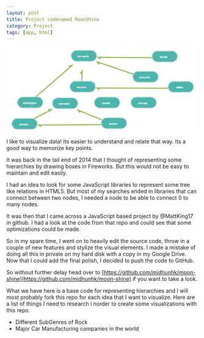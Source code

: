 ```yaml
---
layout: post
title: Project codenamed MoonShine
category: Project
tags: [app, html]
---
```

![randomcontact](/public/images/moonshine_sample.png)

I like to visualize data! Its easier to understand and relate that way. Its a good way to memorize key points.

It was back in the tail end of 2014 that I thought of representing some hierarchies by drawing boxes in Fireworks. But this would not be easy to maintain and edit easily.

<!-- more -->
I had an idea to look for some JavaScript libraries to represent some tree like relations in HTML5. But most of my searches ended in libraries that can connect between two nodes, I needed a node to be able to connect 0 to many nodes.

It was then that I came across a JavaScript based project by @MattKing17 in github. I had a look at the code from that repo and could see that some optimizations could be made.

So in my spare time, I went on to heavily edit the source code, throw in a couple of new features and stylize the visual elements. I made a mistake of doing all this in private on my hard disk with a copy in my Google Drive. Now that I could add the final polish, I decided to push the code to GitHub.

So without further delay head over to [https://github.com/midhunhk/moon-shine](https://github.com/midhunhk/moon-shine) if you want to take a look.

What we have here is a base code for representing hierarchies and I will most probably fork this repo for each idea that I want to visualize. Here are a list of things I need to research i norder to create some visualizations with this repo.

* Different SubGenres of Rock
* Major Car Manufacturing companies in the world
